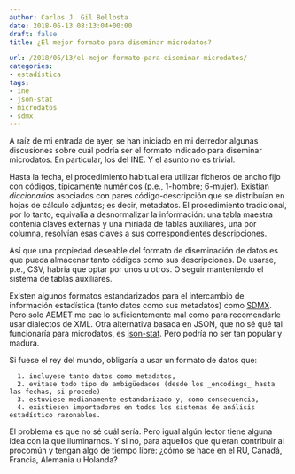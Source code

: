 ```yaml
---
author: Carlos J. Gil Bellosta
date: 2018-06-13 08:13:04+00:00
draft: false
title: ¿El mejor formato para diseminar microdatos?

url: /2018/06/13/el-mejor-formato-para-diseminar-microdatos/
categories:
- estadística
tags:
- ine
- json-stat
- microdatos
- sdmx
---
```


A raíz de mi entrada de ayer, se han iniciado en mi derredor algunas discusiones sobre cuál podría ser el formato indicado para diseminar microdatos. En particular, los del INE. Y el asunto no es trivial.

Hasta la fecha, el procedimiento habitual era utilizar ficheros de ancho fijo con códigos, típicamente numéricos (p.e., 1-hombre; 6-mujer). Existían _diccionarios_ asociados con pares código-descripción que se distribuían en hojas de cálculo adjuntas; es decir, metadatos. El procedimiento tradicional, por lo tanto, equivalía a desnormalizar la información: una tabla maestra contenía claves externas y una miríada de tablas auxiliares, una por columna, resolvían esas claves a sus correspondientes descripciones.

Así que una propiedad deseable del formato de diseminación de datos es que pueda almacenar tanto códigos como sus descripciones. De usarse, p.e., CSV, habria que optar por unos u otros. O seguir manteniendo el sistema de tablas auxiliares.

Existen algunos formatos estandarizados para el intercambio de información estadística (tanto datos como sus metadatos) como [SDMX](https://sdmx.org/). Pero solo AEMET me cae lo suficientemente mal como para recomendarle usar dialectos de XML. Otra alternativa basada en JSON, que no sé qué tal funcionaría para microdatos, es [json-stat](https://json-stat.org/). Pero podría no ser tan popular y madura.

Si fuese el rey del mundo, obligaría a usar un formato de datos que:



 	  1. incluyese tanto datos como metadatos,
 	  2. evitase todo tipo de ambigüedades (desde los _encodings_ hasta las fechas, si procede)
 	  3. estuviese medianamente estandarizado y, como consecuencia,
 	  4. existiesen importadores en todos los sistemas de análisis estadístico razonables.

El problema es que no sé cuál sería. Pero igual algún lector tiene alguna idea con la que iluminarnos. Y si no, para aquellos que quieran contribuir al procomún y tengan algo de tiempo libre: ¿cómo se hace en el RU, Canadá, Francia, Alemania u Holanda?
